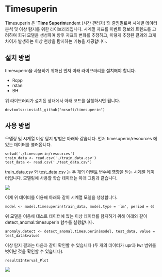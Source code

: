 # Timesuperin

Timesuperin 은 '**Time Superin**tendent (시간 관리자)'의 줄임말로써 시계열 데이터 분석 및 이상 탐지를 위한 라이브러리입니다.
시계열 지표를 이벤트 정보와 트렌드를 고려하여 회귀 모델을 생성하여 향후 지표의 변화를 추정하고, 이렇게 추정된 결과와 크게 차이가 발생하는 이상 현상을 탐지하는 기능을 제공합니다. 

## 설치 방법
timesuperin을 사용하기 위해선 먼저 아래 라이브러리를 설치해야 합니다.
* Rcpp
* rstan
* BH

위 라이브러리가 설치된 상태에서 아래 코드를 실행하시면 됩니다.

    devtools::install_github("ncsoft/timesuperin")

## 사용 방법
모델링 및 시계열 이상 탐지 방법은 아래와 같습니다. 
먼저 timesuperin/resources 에 있는 데이터를 불러옵니다.

	setwd('./timesuperin/resources')
	train_data <- read.csv('./train_data.csv')
	test_data <- read.csv('./test_data.csv')

train_data.csv 와 test_data.csv 는 두 개의 이벤트 변수에 영향을 받는 시계열 데이터입니다.
모델링에 사용할 학습 데이터는 아래 그림과 같습니다. 

![](https://raw.githubusercontent.com/ncsoft/timesuperin/master/resources/train_data.png)

이제 위 데이터를 이용해 아래와 같이 시계열 모델을 생성합니다.

	model <- model.timesuperin(train_data, model.type = 'lm', period = 6)

위 모델을 이용해 테스트 데이터에 있는 이상 데이터를 탐지하기 위해 아래와 같이 detect_anomal.timesuperin 함수를 실행합니다.

	anomaly.detect <- detect_anomal.timesuperin(model, test_data, value = test_data$value)

이상 탐지 결과는 다음과 같이 확인할 수 있습니다 (두 개의 데이터가 upr과 lwr 범위를 벗어난 것을 확인할 수 있습니다).

	result$Interval_Plot

![](https://raw.githubusercontent.com/ncsoft/timesuperin/master/resources/anomaly_detect.png)
